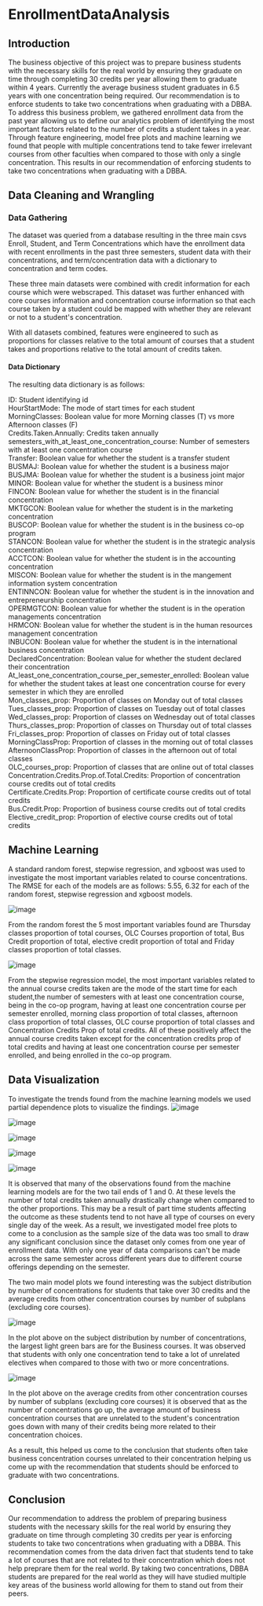 # EnrollmentDataAnalysis

## Introduction
The business objective of this project was to prepare business students with the necessary skills for the real world by ensuring they graduate on time through completing 30 credits per year allowing them to graduate within 4 years. Currently the average business student graduates in 6.5 years with one concentration being required. Our recommendation is to enforce students to take two concentrations when graduating with a DBBA. To address this business problem, we gathered enrollment data from the past year allowing us to define our analytics problem of identifying the most important factors related to the number of credits a student takes in a year. Through feature engineering, model free plots and machine learning we found that people with multiple concentrations tend to take fewer irrelevant courses from other faculties when compared to those with only a single concentration. This results in our recommendation of enforcing students to take two concentrations when graduating with a DBBA.

## Data Cleaning and Wrangling

### Data Gathering

The dataset was queried from a database resulting in the three main csvs Enroll, Student, and Term Concentrations which have the enrollment data with recent enrollments in the past three semesters, student data with their concentrations, and term/concentration data with a dictionary to concentration and term codes. 

These three main datasets were combined with credit information for each course which were webscraped.
This dataset was further enhanced with core courses information and concentration course information so that each course taken by a student could be mapped with whether they are relevant or not to a student's concentration.

With all datasets combined, features were engineered to such as proportions for classes relative to the total amount of courses that a student takes and proportions relative to the total amount of credits taken.

#### Data Dictionary
The resulting data dictionary is as follows:

ID:   Student identifying id  
HourStartMode:  The mode of start times for each student   
MorningClasses:   Boolean value for more Morning classes (T) vs more Afternoon classes (F)  
Credits.Taken.Annually:   Credits taken annually  
semesters_with_at_least_one_concentration_course:   Number of semesters with at least one concentration course    
Transfer:   Boolean value for whether the student is a transfer student  
BUSMAJ:   Boolean value for whether the student is a business major  
BUSJMA:   Boolean value for whether the student is a business joint major  
MINOR:   Boolean value for whether the student is a business minor  
FINCON:   Boolean value for whether the student is in the financial concentration  
MKTGCON:   Boolean value for whether the student is in the marketing concentration  
BUSCOP:   Boolean value for whether the student is in the business co-op program  
STANCON:   Boolean value for whether the student is in the strategic analysis concentration    
ACCTCON:   Boolean value for whether the student is in the accounting concentration  
MISCON:   Boolean value for whether the student is in the mangement information system concentration  
ENTINNCON:   Boolean value for whether the student is in the innovation and entrepreneurship concentration  
OPERMGTCON:   Boolean value for whether the student is in the operation managements concentration  
HRMCON:   Boolean value for whether the student is in the human resources management concentration  
INBUCON:   Boolean value for whether the student is in the international business concentration  
DeclaredConcentration:   Boolean value for whether the student declared their concentration    
At_least_one_concentration_course_per_semester_enrolled:   Boolean value for whether the student takes at least one concentration course for every semester in which they are enrolled   
Mon_classes_prop:   Proportion of classes on Monday out of total classes    
Tues_classes_prop:   Proportion of classes on Tuesday out of total classes      
Wed_classes_prop:   Proportion of classes on Wednesday out of total classes      
Thurs_classes_prop:   Proportion of classes on Thursday out of total classes      
Fri_classes_prop:   Proportion of classes on Friday out of total classes      
MorningClassProp:   Proportion of classes in the morning out of total classes      
AfternoonClassProp:   Proportion of classes in the afternoon out of total classes      
OLC_courses_prop:   Proportion of classes that are online out of total classes      
Concentration.Credits.Prop.of.Total.Credits:   Proportion of concentration course credits out of total credits   
Certificate.Credits.Prop:   Proportion of certificate course credits out of total credits    
Bus.Credit.Prop:   Proportion of business course credits out of total credits      
Elective_credit_prop:   Proportion of elective course credits out of total credits      

## Machine Learning

A standard random forest, stepwise regression, and xgboost was used to investigate the most important variables related to course concentrations. The RMSE for each of the models are as follows: 5.55, 6.32 for each of the random forest, stepwise regression and xgboost models.

![image](https://github.com/user-attachments/assets/7cfa9583-0c36-480f-91a0-08ab5bb9ca5f)


From the random forest the 5 most important variables found are Thursday classes proportion of total courses, OLC Courses proportion of total, Bus Credit proportion of total, elective credit proportion of total and Friday classes proportion of total classes.

![image](https://github.com/user-attachments/assets/271da707-f29a-43b2-b464-4dd48fd2b803)


From the stepwise regression model, the most important variables related to the annual course credits taken are the mode of the start time for each student,the number of semesters with at least one concentration course, being in the co-op program, having at least one concentration course per semester enrolled, morning class proportion of total classes, afternoon class proportion of total classes, OLC course proportion of total classes and Concentration Credits Prop of total credits. All of these positively affect the annual course credits taken except for the concentration credits prop of total credits and having at least one concentration course per semester enrolled, and being enrolled in the co-op program.

## Data Visualization

To investigate the trends found from the machine learning models we used partial dependence plots to visualize the findings. 
![image](https://github.com/user-attachments/assets/3875ee3d-c7ca-48b9-8b76-d2d36f4d7324)

![image](https://github.com/user-attachments/assets/de692e61-c760-42c4-aac3-995d0c68832e)

![image](https://github.com/user-attachments/assets/ff227573-c935-433c-b651-ae279b251e5a)

![image](https://github.com/user-attachments/assets/eb45f34c-786f-472c-9130-2bf76696c5cf)

![image](https://github.com/user-attachments/assets/59525aa5-807f-42c3-8261-ed8fa6034d5b)




It is observed that many of the observations found from the machine learning models are for the two tail ends of 1 and 0. At these levels the number of total credits taken annually drastically change when compared to the other proportions. This may be a result of part time students affecting the outcome as these students tend to not have all type of courses on every single day of the week. As a result, we investigated model free plots to come to a conclusion as the sample size of the data was too small to draw any significant conclusion since the dataset only comes from one year of enrollment data. With only one year of data comparisons can't be made across the same semester across different years due to different course offerings depending on the semester. 


The two main model plots we found interesting was the subject distribution by number of concentrations for students that take over 30 credits and the average credits from other concentration courses by number of subplans (excluding core courses).

![image](https://github.com/user-attachments/assets/a1d2e0dd-919b-40ba-abd3-b96e1e3eb23d)


In the plot above on the subject distribution by number of concentrations, the largest light green bars are for the Business courses. It was observed that students with only one concentration tend to take a lot of unrelated electives when compared to those with two or more concentrations.

![image](https://github.com/user-attachments/assets/f6730749-7b70-48dc-ae1b-2e633baff3dd)


In the plot above on the average credits from other concentration courses by number of subplans (excluding core courses) it is observed that as the number of concentrations go up, the average amount of business concentration courses that are unrelated to the student's concentration goes down with many of their credits being more related to their concentration choices.

As a result, this helped us come to the conclusion that students often take business concentration courses unrelated to their concentration helping us come up with the recommendation that students should be enforced to graduate with two concentrations.

## Conclusion

Our recommendation to address the problem of preparing business students with the necessary skills for the real world by ensuring they graduate on time through completing 30 credits per year 
is enforcing students to take two concentrations when graduating with a DBBA. This recommendation comes from the data driven fact that students tend to take a lot of courses that are not related to their concentration which does not help preprare them for the real world. By taking two concentrations, DBBA students are prepared for the real world as they will have studied multiple key areas of the business world allowing for them to stand out from their peers.

